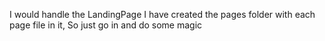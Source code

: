 I would handle the LandingPage
I have created the pages folder with each page file in it, So just go in and do some magic
